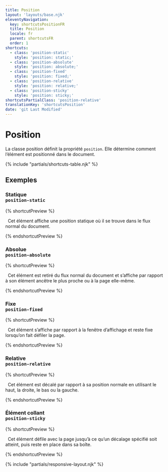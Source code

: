 ```yaml
---
title: Position
layout: 'layouts/base.njk'
eleventyNavigation:
  key: shortcutsPositionFR
  title: Position
  locale: fr
  parent: shortcutsFR
  order: 1
shortcuts:
  - class: 'position-static'
    style: 'position: static;'
  - class: 'position-absolute'
    style: 'position: absolute;'
  - class: 'position-fixed'
    style: 'position: fixed;'
  - class: 'position-relative'
    style: 'position: relative;'
  - class: 'position-sticky'
    style: 'position: sticky;'
shortcutsPartialClass: 'position-relative'
translationKey: 'shortcutsPosition'
date: 'git Last Modified'
---
```


# Position

<!-- TODO: Improve examples -->

La classe position définit la propriété `position`. Elle détermine comment l’élément est positionné dans le document.

{% include "partials/shortcuts-table.njk" %}

## Exemples

### Statique <br/>`position-static`

{% shortcutPreview %}

<p class="position-static">
  Cet élément affiche une position statique où il se trouve dans le flux normal du document.
</p>
{% endshortcutPreview %}

### Absolue<br/>`position-absolute`

{% shortcutPreview %}

<p class="position-absolute">
  Cet élément est retiré du flux normal du document et s’affiche par rapport à son élément ancêtre le plus proche ou à la page elle-même.
</p>
{% endshortcutPreview %}

### Fixe<br/>`position-fixed`

{% shortcutPreview %}

<p class="position-fixed">
  Cet élément s’affiche par rapport à la fenêtre d’affichage et reste fixe lorsqu’on fait défiler la page.
</p>
{% endshortcutPreview %}

### Relative<br/>`position-relative`

{% shortcutPreview %}

<p class="position-relative">
  Cet élément est décalé par rapport à sa position normale en utilisant le haut, la droite, le bas ou la gauche.
</p>
{% endshortcutPreview %}

### Élément collant<br/>`position-sticky`

{% shortcutPreview %}

<p class="position-sticky">
  Cet élément défile avec la page jusqu’à ce qu’un décalage spécifié soit atteint, puis reste en place dans sa boîte.
</p>
{% endshortcutPreview %}

{% include "partials/responsive-layout.njk" %}
